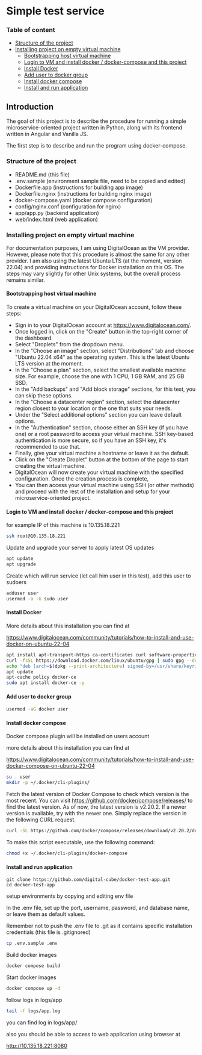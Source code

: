 # Simple test service

### Table of content

+ [Structure of the project](#structure-of-the-project)
+ [Installing project on empty virtual machine](#installing-project-on-empty-virtual-machine)
  - [Bootstrapping host virtual machine](#bootstrapping-host-virtual-machine)
  - [Login to VM and install docker / docker-compose and this project](#login-to-vm-and-install-docker---docker-compose-and-this-project)
  - [Install Docker](#install-docker)
  - [Add user to docker group](#add-user-to-docker-group)
  - [Install docker compose](#install-docker-compose)
  - [Install and run application](#install-and-run-application)


## Introduction

The goal of this project is to describe the procedure for running a simple microservice-oriented project written in Python, along with its frontend written in Angular and Vanilla JS.

The first step is to describe and run the program using docker-compose.

### Structure of the project

- README.md  (this file)
- .env.sample (environment sample file, need to be copied and edited)
- Dockerfile.app (instructions for building app image)
- Dockerfile.nginx (instructions for building nginx image)
- docker-compose.yaml (docker compose configuration)
- config/nginx.conf (configuration for nginx)
- app/app.py (backend application)
- web/index.html (web application)

### Installing project on empty virtual machine

For documentation purposes, I am using DigitalOcean as the VM provider. However, please note that this procedure is almost the same for any other provider. I am also using the latest Ubuntu
LTS (at the moment, version 22.04) and providing instructions for Docker installation on this OS. The steps may vary slightly for other Unix systems, but the overall process remains similar.

#### Bootstrapping host virtual machine

To create a virtual machine on your DigitalOcean account, follow these steps:

- Sign in to your DigitalOcean account at https://www.digitalocean.com/.
- Once logged in, click on the "Create" button in the top-right corner of the dashboard.
- Select "Droplets" from the dropdown menu.
- In the "Choose an image" section, select "Distributions" tab and choose "Ubuntu 22.04 x64" as the operating system. This is the latest Ubuntu LTS version at the moment.
- In the "Choose a plan" section, select the smallest available machine size. For example, choose the one with 1 CPU, 1 GB RAM, and 25 GB SSD.
- In the "Add backups" and "Add block storage" sections, for this test, you can skip these options.
- In the "Choose a datacenter region" section, select the datacenter region closest to your location or the one that suits your needs.
- Under the "Select additional options" section you can leave default options.
- In the "Authentication" section, choose either an SSH key (if you have one) or a root password to access your virtual machine. SSH key-based authentication is more secure, so if you have an SSH key, it's recommended to use that.
- Finally, give your virtual machine a hostname or leave it as the default.
- Click on the "Create Droplet" button at the bottom of the page to start creating the virtual machine.
- DigitalOcean will now create your virtual machine with the specified configuration. Once the creation process is complete, 
- You can then access your virtual machine using SSH (or other methods) and proceed with the rest of the installation and setup for your microservice-oriented project.

#### Login to VM and install docker / docker-compose and this project

for example IP of this machine is 10.135.18.221
```bash
ssh root@10.135.18.221
```

Update and upgrade your server to apply latest OS updates
```bash
apt update
apt upgrade
```

Create which will run service (let call him user in this test), add this user to sudoers

```bash
adduser user
usermod -a -G sudo user
```

#### Install Docker 

More details about this installation you can find at

https://www.digitalocean.com/community/tutorials/how-to-install-and-use-docker-on-ubuntu-22-04

```bash
apt install apt-transport-https ca-certificates curl software-properties-common
curl -fsSL https://download.docker.com/linux/ubuntu/gpg | sudo gpg --dearmor -o /usr/share/keyrings/docker-archive-keyring.gpg
echo "deb [arch=$(dpkg --print-architecture) signed-by=/usr/share/keyrings/docker-archive-keyring.gpg] https://download.docker.com/linux/ubuntu $(lsb_release -cs) stable" | sudo tee /etc/apt/sources.list.d/docker.list > /dev/null
apt update
apt-cache policy docker-ce
sudo apt install docker-ce -y
```

#### Add user to docker group
```bash
usermod -aG docker user
```

#### Install docker compose

Docker compose plugin will be installed on users account

more details about this installation you can find at 

https://www.digitalocean.com/community/tutorials/how-to-install-and-use-docker-compose-on-ubuntu-22-04

```bash
su - user
mkdir -p ~/.docker/cli-plugins/
```

Fetch the latest version of Docker Compose to check which version is the most recent. You can visit https://github.com/docker/compose/releases/ to find the latest version. As of now, the latest version is v2.20.2. If a newer version is available, try with the newer one. Simply replace the version in the following CURL request.

```bash
curl -SL https://github.com/docker/compose/releases/download/v2.20.2/docker-compose-linux-x86_64 -o ~/.docker/cli-plugins/docker-compose
```
To make this script executable, use the following command:

```bash
chmod +x ~/.docker/cli-plugins/docker-compose
```

#### Install and run application
```
git clone https://github.com/digital-cube/docker-test-app.git
cd docker-test-app
```

setup environments by copying and editing env file

In the .env file, set up the port, username, password, and database name, or leave them as default values. 

Remember not to push the .env file to .git as it contains specific installation credentials (this file is .gitignored)

```bash
cp .env.sample .env
```

Build docker images
```bash
docker compose build
```

Start docker images
```bash
docker compose up -d
```

follow logs in logs/app
```bash
tail -f logs/app.log
```
you can find log in logs/app/

also you should be able to access to web application using browser at

http://10.135.18.221:8080
